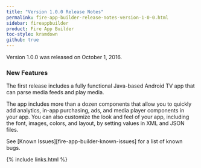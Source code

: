 ```yaml
---
title: "Version 1.0.0 Release Notes"
permalink: fire-app-builder-release-notes-version-1-0-0.html
sidebar: fireappbuilder
product: Fire App Builder
toc-style: kramdown
github: true
---
```


Version 1.0.0 was released on October 1, 2016.

### New Features

The first release includes a fully functional Java-based Android TV app that can parse media feeds and play media.

The app includes more than a dozen components that allow you to quickly add analytics, in-app purchasing, ads, and media player components in your app. You can also customize the look and feel of your app, including the font, images, colors, and layout, by setting values in XML and JSON files.

See [Known Issues][fire-app-builder-known-issues] for a list of known bugs.

{% include links.html %}
